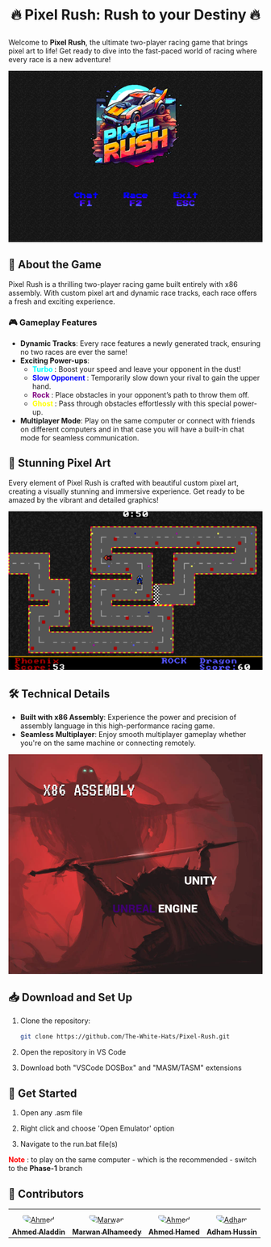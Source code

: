 # <p style="text-align:center;">🔥 **Pixel Rush: Rush to your Destiny** 🔥</p>

Welcome to **Pixel Rush**, the ultimate two-player racing game that brings pixel art to life! Get ready to dive into the fast-paced world of racing where every race is a new adventure!

<div align="center">
    <img alt="Pixel Rush Banner" src="./imgs/Home.png"/>
</div>

## 🏁 **About the Game**

Pixel Rush is a thrilling two-player racing game built entirely with x86 assembly. With custom pixel art and dynamic race tracks, each race offers a fresh and exciting experience.

### 🎮 **Gameplay Features**

- **Dynamic Tracks**: Every race features a newly generated track, ensuring no two races are ever the same!
- **Exciting Power-ups**:
  - **<span style="color:cyan; display:inline;">Turbo </span>**: Boost your speed and leave your opponent in the dust!
  - **<span style="color:blue; display:inline;">Slow Opponent </span>**: Temporarily slow down your rival to gain the upper hand.
  - **<span style="color:purple; display:inline;">Rock </span>**: Place obstacles in your opponent’s path to throw them off.
  - **<span style="color:yellow; display:inline;">Ghost </span>**: Pass through obstacles effortlessly with this special power-up.
- **Multiplayer Mode**: Play on the same computer or connect with friends on different computers and in that case you will have a built-in chat mode for seamless communication.

## 🎨 **Stunning Pixel Art**

Every element of Pixel Rush is crafted with beautiful custom pixel art, creating a visually stunning and immersive experience. Get ready to be amazed by the vibrant and detailed graphics!

<div align="center">
    <img alt="Pixel Art Example" src="./imgs/game_play.png"/>
</div>

## 🛠️ **Technical Details**

- **Built with x86 Assembly**: Experience the power and precision of assembly language in this high-performance racing game.
- **Seamless Multiplayer**: Enjoy smooth multiplayer gameplay whether you're on the same machine or connecting remotely.

<div align="center">
    <img alt="Assembly Power" src="./imgs/meem.png"/>
</div>

## 📥 **Download and Set Up**

1. Clone the repository:
    ```bash
    git clone https://github.com/The-White-Hats/Pixel-Rush.git
    ```
2. Open the repository in VS Code

3. Download both "VSCode DOSBox" and "MASM/TASM" extensions


## 🚀 **Get Started**

1. Open any .asm file

1. Right click and choose 'Open Emulator' option

2. Navigate to the run.bat file(s)

**<span style="color:red;">Note</span>** : to play on the same computer - which is the recommended - switch to the **Phase-1** branch

## 🙌 **Contributors**

<table align='center'>
<tr>
    <td align="center" style="word-wrap: break-word; width: 150.0; height: 150.0">
        <a href=https://github.com/Ahmed-Aladdiin>
            <img src=https://avatars.githubusercontent.com/u/118504851?v=4 width="100;"  style="border-radius:50%;align-items:center;justify-content:center;overflow:hidden;padding-top:10px" alt=Ahmed Aladdin/>
            <br />
            <sub style="font-size:14px"><b>Ahmed Aladdin</b></sub>
        </a>
    </td>
    <td align="center" style="word-wrap: break-word; width: 150.0; height: 150.0">
        <a href=https://github.com/marwan2232004>
            <img src=https://avatars.githubusercontent.com/u/118024824?v=4 width="100;"  style="border-radius:50%;align-items:center;justify-content:center;overflow:hidden;padding-top:10px" alt=Marwan Alhameedy/>
            <br />
            <sub style="font-size:14px"><b>Marwan Alhameedy</b></sub>
        </a>
    </td>
    <td align="center" style="word-wrap: break-word; width: 150.0; height: 150.0">
        <a href=https://github.com/AhmedHamed3699>
            <img src=https://avatars.githubusercontent.com/u/104217693?v=4 width="100;"  style="border-radius:50%;align-items:center;justify-content:center;overflow:hidden;padding-top:10px" alt=Ahmed Hamed/>
            <br />
            <sub style="font-size:14px"><b>Ahmed Hamed</b></sub>
        </a>
    </td>
    <td align="center" style="word-wrap: break-word; width: 150.0; height: 150.0">
        <a href=https://github.com/Adham-hussin>
            <img src=https://avatars.githubusercontent.com/u/67987638?v=4 width="100;"  style="border-radius:50%;align-items:center;justify-content:center;overflow:hidden;padding-top:10px" alt=Adham Hussin/>
            <br />
            <sub style="font-size:14px"><b>Adham Hussin</b></sub>
        </a>
    </td>
</tr>
</table>
